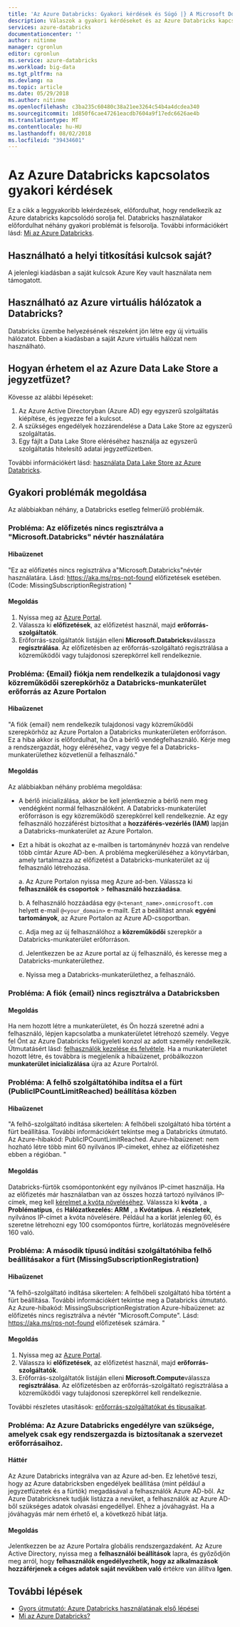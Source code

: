 ```yaml
---
title: 'Az Azure Databricks: Gyakori kérdések és Súgó |} A Microsoft Docs'
description: Válaszok a gyakori kérdéseket és az Azure Databricks kapcsolatos hibaelhárítási információkat.
services: azure-databricks
documentationcenter: ''
author: nitinme
manager: cgronlun
editor: cgronlun
ms.service: azure-databricks
ms.workload: big-data
ms.tgt_pltfrm: na
ms.devlang: na
ms.topic: article
ms.date: 05/29/2018
ms.author: nitinme
ms.openlocfilehash: c3ba235c60480c38a21ee3264c54b4a4dcdea340
ms.sourcegitcommit: 1d850f6cae47261eacdb7604a9f17edc6626ae4b
ms.translationtype: MT
ms.contentlocale: hu-HU
ms.lasthandoff: 08/02/2018
ms.locfileid: "39434601"
---
```

# <a name="frequently-asked-questions-about-azure-databricks"></a>Az Azure Databricks kapcsolatos gyakori kérdések

Ez a cikk a leggyakoribb lekérdezések, előfordulhat, hogy rendelkezik az Azure databricks kapcsolódó sorolja fel. Databricks használatakor előfordulhat néhány gyakori problémát is felsorolja. További információkért lásd: [Mi az Azure Databricks](what-is-azure-databricks.md). 

## <a name="can-i-use-my-own-keys-for-local-encryption"></a>Használható a helyi titkosítási kulcsok saját? 
A jelenlegi kiadásban a saját kulcsok Azure Key vault használata nem támogatott. 

## <a name="can-i-use-azure-virtual-networks-with-databricks"></a>Használható az Azure virtuális hálózatok a Databricks?
Databricks üzembe helyezésének részeként jön létre egy új virtuális hálózatot. Ebben a kiadásban a saját Azure virtuális hálózat nem használható.

## <a name="how-do-i-access-azure-data-lake-store-from-a-notebook"></a>Hogyan érhetem el az Azure Data Lake Store a jegyzetfüzet? 

Kövesse az alábbi lépéseket:
1. Az Azure Active Directoryban (Azure AD) egy egyszerű szolgáltatás kiépítése, és jegyezze fel a kulcsot.
1. A szükséges engedélyek hozzárendelése a Data Lake Store az egyszerű szolgáltatás.
1. Egy fájlt a Data Lake Store eléréséhez használja az egyszerű szolgáltatás hitelesítő adatai jegyzetfüzetben.

További információkért lásd: [használata Data Lake Store az Azure Databricks](https://docs.azuredatabricks.net/spark/latest/data-sources/azure/azure-datalake.html).

## <a name="fix-common-problems"></a>Gyakori problémák megoldása

Az alábbiakban néhány, a Databricks esetleg felmerülő problémák.

### <a name="issue-this-subscription-is-not-registered-to-use-the-namespace-microsoftdatabricks"></a>Probléma: Az előfizetés nincs regisztrálva a "Microsoft.Databricks" névtér használatára

#### <a name="error-message"></a>Hibaüzenet

"Ez az előfizetés nincs regisztrálva a"Microsoft.Databricks"névtér használatára. Lásd: https://aka.ms/rps-not-found előfizetések esetében. (Code: MissingSubscriptionRegistration) "

#### <a name="solution"></a>Megoldás

1. Nyissa meg az [Azure Portal](https://portal.azure.com).
1. Válassza ki **előfizetések**, az előfizetést használ, majd **erőforrás-szolgáltatók**. 
1. Erőforrás-szolgáltatók listáján elleni **Microsoft.Databricks**válassza **regisztrálása**. Az előfizetésben az erőforrás-szolgáltató regisztrálása a közreműködői vagy tulajdonosi szerepkörrel kell rendelkeznie.


### <a name="issue-your-account-email-does-not-have-the-owner-or-contributor-role-on-the-databricks-workspace-resource-in-the-azure-portal"></a>Probléma: {Email} fiókja nem rendelkezik a tulajdonosi vagy közreműködői szerepkörhöz a Databricks-munkaterület erőforrás az Azure Portalon

#### <a name="error-message"></a>Hibaüzenet

"A fiók {email} nem rendelkezik tulajdonosi vagy közreműködői szerepkörhöz az Azure Portalon a Databricks munkaterületen erőforráson. Ez a hiba akkor is előfordulhat, ha Ön a bérlő vendégfelhasználó. Kérje meg a rendszergazdát, hogy eléréséhez, vagy vegye fel a Databricks-munkaterülethez közvetlenül a felhasználó." 

#### <a name="solution"></a>Megoldás

Az alábbiakban néhány probléma megoldása:

* A bérlő inicializálása, akkor be kell jelentkeznie a bérlő nem meg vendégként normál felhasználóként. A Databricks-munkaterület erőforráson is egy közreműködő szerepkörrel kell rendelkeznie. Az egy felhasználó hozzáférést biztosíthat a **hozzáférés-vezérlés (IAM)** lapján a Databricks-munkaterület az Azure Portalon.

* Ezt a hibát is okozhat az e-mailben is tartománynév hozzá van rendelve több címtár Azure AD-ben. A probléma megkerüléséhez a könyvtárban, amely tartalmazza az előfizetést a Databricks-munkaterület az új felhasználó létrehozása.

    a. Az Azure Portalon nyissa meg Azure ad-ben. Válassza ki **felhasználók és csoportok** > **felhasználó hozzáadása**.

    b. A felhasználó hozzáadása egy `@<tenant_name>.onmicrosoft.com` helyett e-mail `@<your_domain>` e-mailt. Ezt a beállítást annak **egyéni tartományok**, az Azure Portalon az Azure AD-csoportban.
    
    c. Adja meg az új felhasználóhoz a **közreműködői** szerepkör a Databricks-munkaterület erőforráson.
    
    d. Jelentkezzen be az Azure portal az új felhasználó, és keresse meg a Databricks-munkaterülethez.
    
    e. Nyissa meg a Databricks-munkaterülethez, a felhasználó.


### <a name="issue-your-account-email-has-not-been-registered-in-databricks"></a>Probléma: A fiók {email} nincs regisztrálva a Databricksben 

#### <a name="solution"></a>Megoldás

Ha nem hozott létre a munkaterületet, és Ön hozzá szeretné adni a felhasználó, lépjen kapcsolatba a munkaterületet létrehozó személy. Vegye fel Önt az Azure Databricks felügyeleti konzol az adott személy rendelkezik. Útmutatásért lásd: [felhasználók kezelése és felvétele](https://docs.azuredatabricks.net/administration-guide/admin-settings/users.html). Ha a munkaterületet hozott létre, és továbbra is megjelenik a hibaüzenet, próbálkozzon **munkaterület inicializálása** újra az Azure Portalról.

### <a name="issue-cloud-provider-launch-failure-while-setting-up-the-cluster-publicipcountlimitreached"></a>Probléma: A felhő szolgáltatóhiba indítsa el a fürt (PublicIPCountLimitReached) beállítása közben

#### <a name="error-message"></a>Hibaüzenet

"A felhő-szolgáltató indítása sikertelen: A felhőbeli szolgáltató hiba történt a fürt beállítása. További információkért tekintse meg a Databricks útmutató. Az Azure-hibakód: PublicIPCountLimitReached. Azure-hibaüzenet: nem hozható létre több mint 60 nyilvános IP-címeket, ehhez az előfizetéshez ebben a régióban. "

#### <a name="solution"></a>Megoldás

Databricks-fürtök csomópontonként egy nyilvános IP-címet használja. Ha az előfizetés már használatban van az összes hozzá tartozó nyilvános IP-címek, meg kell [kérelmet a kvóta növeléséhez](https://docs.microsoft.com/azure/azure-supportability/resource-manager-core-quotas-request). Válassza ki **kvóta** , a **Problématípus**, és **Hálózatkezelés: ARM** , a **Kvótatípus**. A **részletek**, nyilvános IP-címet a kvóta növelésére. Például ha a korlát jelenleg 60, és szeretne létrehozni egy 100 csomópontos fürtre, korlátozás megnövelésére 160 való.

### <a name="issue-a-second-type-of-cloud-provider-launch-failure-while-setting-up-the-cluster-missingsubscriptionregistration"></a>Probléma: A második típusú indítási szolgáltatóhiba felhő beállításakor a fürt (MissingSubscriptionRegistration)

#### <a name="error-message"></a>Hibaüzenet

"A felhő-szolgáltató indítása sikertelen: A felhőbeli szolgáltató hiba történt a fürt beállítása. További információkért tekintse meg a Databricks útmutató.
Az Azure-hibakód: MissingSubscriptionRegistration Azure-hibaüzenet: az előfizetés nincs regisztrálva a névtér "Microsoft.Compute". Lásd: https://aka.ms/rps-not-found előfizetések számára. "

#### <a name="solution"></a>Megoldás

1. Nyissa meg az [Azure Portal](https://portal.azure.com).
1. Válassza ki **előfizetések**, az előfizetést használ, majd **erőforrás-szolgáltatók**. 
1. Erőforrás-szolgáltatók listáján elleni **Microsoft.Compute**válassza **regisztrálása**. Az előfizetésben az erőforrás-szolgáltató regisztrálása a közreműködői vagy tulajdonosi szerepkörrel kell rendelkeznie.

További részletes utasítások: [erőforrás-szolgáltatókat és típusaikat](../azure-resource-manager/resource-manager-supported-services.md).

### <a name="issue-azure-databricks-needs-permissions-to-access-resources-in-your-organization-that-only-an-admin-can-grant"></a>Probléma: Az Azure Databricks engedélyre van szüksége, amelyek csak egy rendszergazda is biztosítanak a szervezet erőforrásaihoz.

#### <a name="background"></a>Háttér

Az Azure Databricks integrálva van az Azure ad-ben. Ez lehetővé teszi, hogy az Azure databricksben engedélyek beállítása (mint például a jegyzetfüzetek és a fürtök) megadásával a felhasználók Azure AD-ből. Az Azure Databricksnek tudják listázza a nevüket, a felhasználók az Azure AD-ből szükséges adatok olvasási engedéllyel. Ehhez a jóváhagyást. Ha a jóváhagyás már nem érhető el, a következő hibát látja.

#### <a name="solution"></a>Megoldás

Jelentkezzen be az Azure Portalra globális rendszergazdaként. Az Azure Active Directory, nyissa meg a **felhasználói beállítások** lapra, és győződjön meg arról, hogy **felhasználók engedélyezhetik, hogy az alkalmazások hozzáférjenek a céges adatok saját nevükben való** értékre van állítva **Igen**.

## <a name="next-steps"></a>További lépések

- [Gyors útmutató: Azure Databricks használatának első lépései](quickstart-create-databricks-workspace-portal.md)
- [Mi az Azure Databricks?](what-is-azure-databricks.md)

